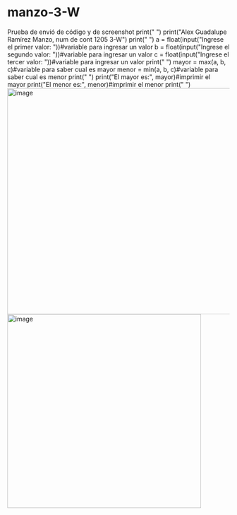 # manzo-3-W
Prueba de envió de código y de screenshot
print(" ")
print("Alex Guadalupe Ramírez Manzo, num de cont 1205 3-W")
print(" ")
a = float(input("Ingrese el primer valor: "))#variable para ingresar un valor
b = float(input("Ingrese el segundo valor: "))#variable para ingresar un valor
c = float(input("Ingrese el tercer valor: "))#variable para ingresar un valor
print(" ")
mayor = max(a, b, c)#variable para saber cual es mayor
menor = min(a, b, c)#variable para saber cual es menor
print(" ")
print("El mayor es:", mayor)#imprimir el mayor
print("El menor es:", menor)#imprimir el menor
print(" ")
<img width="512" alt="image" src="https://github.com/user-attachments/assets/291fd874-7318-4fc2-b8f2-a9392e44af52">
<img width="439" alt="image" src="https://github.com/user-attachments/assets/26c6f97c-0ea8-4a18-9124-b53fbe920b5d">


